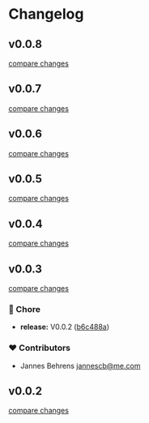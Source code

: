 # Changelog
## v0.0.8

[compare changes](https://github.com/aw-studio/nuxt-laravel-model-index/compare/v0.0.7...v0.0.8)

## v0.0.7

[compare changes](https://github.com/aw-studio/nuxt-laravel-model-index/compare/v0.0.6...v0.0.7)

## v0.0.6

[compare changes](https://github.com/aw-studio/nuxt-laravel-model-index/compare/v0.0.5...v0.0.6)

## v0.0.5

[compare changes](https://github.com/aw-studio/nuxt-laravel-model-index/compare/v0.0.4...v0.0.5)

## v0.0.4

[compare changes](https://github.com/aw-studio/nuxt-laravel-model-index/compare/v0.0.3...v0.0.4)

## v0.0.3

[compare changes](https://github.com/aw-studio/nuxt-laravel-model-index/compare/v0.0.1...v0.0.3)

### 🏡 Chore

- **release:** V0.0.2 ([b6c488a](https://github.com/aw-studio/nuxt-laravel-model-index/commit/b6c488a))

### ❤️ Contributors

- Jannes Behrens <jannescb@me.com>

## v0.0.2

[compare changes](https://github.com/aw-studio/nuxt-laravel-model-index/compare/v0.0.1...v0.0.2)

